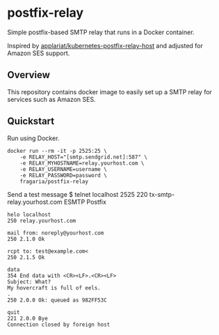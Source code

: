 # postfix-relay

Simple postfix-based SMTP relay that runs in a Docker container.

Inspired by [applariat/kubernetes-postfix-relay-host](https://github.com/applariat/kubernetes-postfix-relay-host) and
adjusted for Amazon SES support.

## Overview

This repository contains docker image to easily set up a SMTP relay for services such as Amazon SES.


## Quickstart

Run using Docker.

```
docker run --rm -it -p 2525:25 \
	-e RELAY_HOST="[smtp.sendgrid.net]:587" \
	-e RELAY_MYHOSTNAME=relay.yourhost.com \
	-e RELAY_USERNAME=username \
	-e RELAY_PASSWORD=password \
	fragaria/postfix-relay

```
Send a test message
    $ telnet localhost 2525
    220 tx-smtp-relay.yourhost.com ESMTP Postfix

    helo localhost
    250 relay.yourhost.com

    mail from: noreply@yourhost.com
    250 2.1.0 Ok

    rcpt to: test@example.com<
    250 2.1.5 Ok

    data
    354 End data with <CR><LF>.<CR><LF>
    Subject: What?
    My hovercraft is full of eels.
    .
    250 2.0.0 Ok: queued as 982FF53C

    quit
    221 2.0.0 Bye
    Connection closed by foreign host
